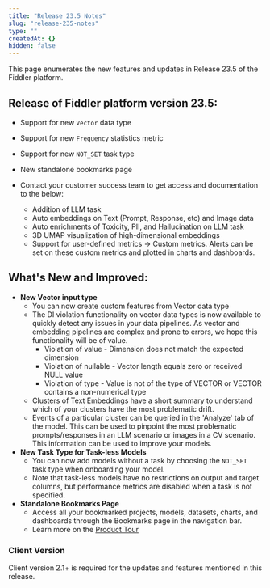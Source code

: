 ```yaml
---
title: "Release 23.5 Notes"
slug: "release-235-notes"
type: ""
createdAt: {}
hidden: false
---
```

This page enumerates the new features and updates in Release 23.5 of the Fiddler platform.

## Release of Fiddler platform version 23.5:

- Support for new `Vector` data type

- Support for new `Frequency` statistics metric

- Support for new `NOT_SET` task type

- New standalone bookmarks page

- Contact your customer success team to get access and documentation to the below:
  - Addition of LLM task
  - Auto embeddings on Text (Prompt, Response, etc) and Image data 
  - Auto enrichments of Toxicity, PII, and Hallucination on LLM task
  - 3D UMAP visualization of high-dimensional embeddings
  - Support for user-defined metrics -> Custom metrics.  Alerts can be set on these custom metrics and plotted in charts and dashboards.

## What's New and Improved:

- **New Vector input type**
  - You can now create custom features from Vector data type
  - The DI violation functionality on vector data types is now available to quickly detect any issues in your data pipelines. As vector and embedding pipelines are complex and prone to errors, we hope this functionality will be of value.
    - Violation of value - Dimension does not match the expected dimension
    - Violation of nullable - Vector length equals zero or received NULL value
    - Violation of type - Value is not of the type of VECTOR or VECTOR contains a non-numerical type
  - Clusters of Text Embeddings have a short summary to understand which of your clusters have the most problematic drift.
  - Events of a particular cluster can be queried in the 'Analyze' tab of the model. This can be used to pinpoint the most problematic prompts/responses in an LLM scenario or images in a CV scenario. This information can be used to improve your models. 
- **New Task Type for Task-less Models**
  - You can now add models without a task by choosing the `NOT_SET` task type when onboarding your model.
  - Note that task-less models have no restrictions on output and target columns, but performance metrics are disabled when a task is not specified.
- **Standalone Bookmarks Page**
  - Access all your bookmarked projects, models, datasets, charts, and dashboards through the Bookmarks page in the navigation bar.
  - Learn more on the [Product Tour](doc:product-tour)

### Client Version

Client version 2.1+ is required for the updates and features mentioned in this release.